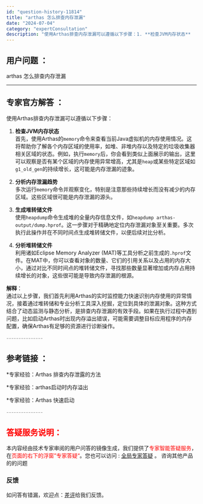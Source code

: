 ```yaml
---
id: "question-history-11814"
title: "arthas 怎么排查内存泄漏"
date: "2024-07-04"
category: "expertConsultation"
description: "使用Arthas排查内存泄漏可以遵循以下步骤：1. **检查JVM内存状态**     首先，使用Arthas的`memory`命令来查看当前Java虚拟机的内存使用情况。这将帮助你了解各个内存区域的使用率，如堆、非堆内存以及特定的垃圾收集器相关区域的状态。例如，执行`memory`后，你会看到类似"
---
```


## 用户问题 ：

arthas 怎么排查内存泄漏

---

## 专家官方解答 ：

使用Arthas排查内存泄漏可以遵循以下步骤：

1. **检查JVM内存状态**  
   首先，使用Arthas的`memory`命令来查看当前Java虚拟机的内存使用情况。这将帮助你了解各个内存区域的使用率，如堆、非堆内存以及特定的垃圾收集器相关区域的状态。例如，执行`memory`后，你会看到类似上面展示的输出，这里可以观察是否有某个区域的内存使用异常增高，尤其是`heap`或某些特定区域如`g1_old_gen`的持续增长，这可能是内存泄漏的迹象。

2. **分析内存泄漏趋势**  
   多次运行`memory`命令并观察变化，特别是注意那些持续增长而没有减少的内存区域。这些区域很可能是内存泄漏的源头。

3. **生成堆转储文件**  
   使用`heapdump`命令生成堆的全量内存信息文件，如`heapdump arthas-output/dump.hprof`。这一步骤对于精确地定位内存泄漏对象至关重要。多次执行此操作并在不同时间点生成堆转储文件，以便后续对比分析。

4. **分析堆转储文件**  
   利用诸如Eclipse Memory Analyzer (MAT)等工具分析之前生成的`.hprof`文件。在MAT中，你可以查看对象的数量、它们的引用关系以及占用的内存大小，通过对比不同时间点的堆转储文件，寻找那些数量显著增加或内存占用持续增长的对象，这些很可能是导致内存泄漏的根源。

**解释**：  
通过以上步骤，我们首先利用Arthas的实时监控能力快速识别内存使用的异常情况，接着通过堆转储和专业分析工具深入挖掘，定位到具体的泄漏对象。这种方式结合了动态监测与静态分析，是排查内存泄漏的有效手段。如果在执行过程中遇到问题，比如启动Arthas时出现内存溢出错误，可能需要调整目标应用程序的内存配置，确保Arthas有足够的资源进行诊断操作。

<font color="#949494">---------------</font>

## 参考链接 ：

\*专家经验：Arthas 排查内存泄露的方法

\*专家经验：arthas启动时内存溢出

\*专家经验：Arthas 快速启动

<font color="#949494">---------------</font>

## <font color="#FF0000">答疑服务说明：</font>

本内容经由技术专家审阅的用户问答的镜像生成，我们提供了<font color="#FF0000">专家智能答疑服务</font>，在<font color="#FF0000">页面的右下的浮窗”专家答疑“</font>。您也可以访问 : [全局专家答疑](https://answer.opensource.alibaba.com/docs/intro) 。 咨询其他产品的的问题

### 反馈

如问答有错漏，欢迎点：[差评](https://ai.nacos.io/user/feedbackByEnhancerGradePOJOID?enhancerGradePOJOId=16058)给我们反馈。
